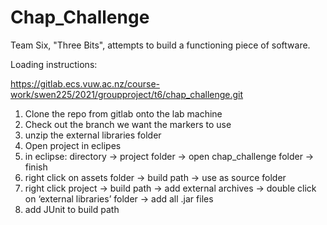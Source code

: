 # Chap_Challenge

Team Six, "Three Bits", attempts to build a functioning piece of software.

Loading instructions:

https://gitlab.ecs.vuw.ac.nz/course-work/swen225/2021/groupproject/t6/chap_challenge.git

1. Clone the repo from gitlab onto the lab machine
2. Check out the branch we want the markers to use
3. unzip the external libraries folder
4. Open project in eclipes
5. in eclipse: directory -> project folder -> open chap_challenge folder -> finish
6. right click on assets folder -> build path -> use as source folder
7. right click project -> build path -> add external archives -> double click on ‘external libraries’ folder -> add all .jar files
8. add JUnit to build path
